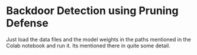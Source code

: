 # Backdoor Detection using Pruning Defense

Just load the data files and the model weights in the paths mentioned in the Colab notebook and run it. Its mentioned there in quite some detail.

